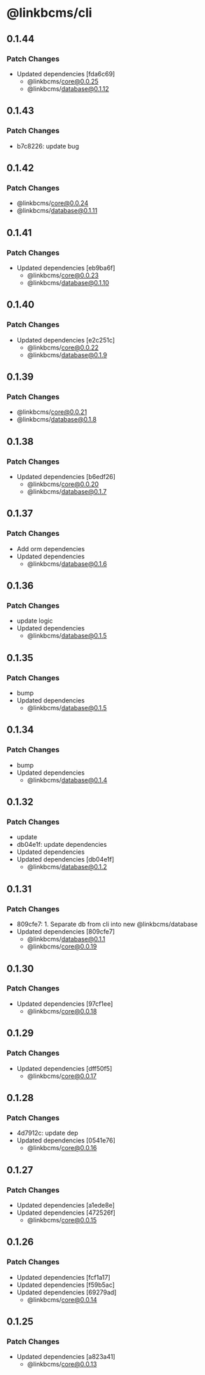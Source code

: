 # @linkbcms/cli

## 0.1.44

### Patch Changes

- Updated dependencies [fda6c69]
  - @linkbcms/core@0.0.25
  - @linkbcms/database@0.1.12

## 0.1.43

### Patch Changes

- b7c8226: update bug

## 0.1.42

### Patch Changes

- @linkbcms/core@0.0.24
- @linkbcms/database@0.1.11

## 0.1.41

### Patch Changes

- Updated dependencies [eb9ba6f]
  - @linkbcms/core@0.0.23
  - @linkbcms/database@0.1.10

## 0.1.40

### Patch Changes

- Updated dependencies [e2c251c]
  - @linkbcms/core@0.0.22
  - @linkbcms/database@0.1.9

## 0.1.39

### Patch Changes

- @linkbcms/core@0.0.21
- @linkbcms/database@0.1.8

## 0.1.38

### Patch Changes

- Updated dependencies [b6edf26]
  - @linkbcms/core@0.0.20
  - @linkbcms/database@0.1.7

## 0.1.37

### Patch Changes

- Add orm dependencies
- Updated dependencies
  - @linkbcms/database@0.1.6

## 0.1.36

### Patch Changes

- update logic
- Updated dependencies
  - @linkbcms/database@0.1.5

## 0.1.35

### Patch Changes

- bump
- Updated dependencies
  - @linkbcms/database@0.1.5

## 0.1.34

### Patch Changes

- bump
- Updated dependencies
  - @linkbcms/database@0.1.4

## 0.1.32

### Patch Changes

- update
- db04e1f: update dependencies
- Updated dependencies
- Updated dependencies [db04e1f]
  - @linkbcms/database@0.1.2

## 0.1.31

### Patch Changes

- 809cfe7: 1. Separate db from cli into new @linkbcms/database
- Updated dependencies [809cfe7]
  - @linkbcms/database@0.1.1
  - @linkbcms/core@0.0.19

## 0.1.30

### Patch Changes

- Updated dependencies [97cf1ee]
  - @linkbcms/core@0.0.18

## 0.1.29

### Patch Changes

- Updated dependencies [dff50f5]
  - @linkbcms/core@0.0.17

## 0.1.28

### Patch Changes

- 4d7912c: update dep
- Updated dependencies [0541e76]
  - @linkbcms/core@0.0.16

## 0.1.27

### Patch Changes

- Updated dependencies [a1ede8e]
- Updated dependencies [472526f]
  - @linkbcms/core@0.0.15

## 0.1.26

### Patch Changes

- Updated dependencies [fcf1a17]
- Updated dependencies [f59b5ac]
- Updated dependencies [69279ad]
  - @linkbcms/core@0.0.14

## 0.1.25

### Patch Changes

- Updated dependencies [a823a41]
  - @linkbcms/core@0.0.13
